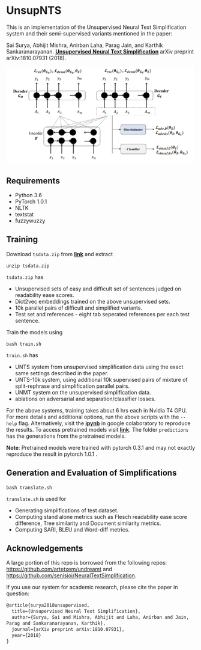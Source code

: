UnsupNTS
==============

This is an implementation of the Unsupervised Neural Text Simplification system and their semi-supervised variants mentioned in the paper:

Sai Surya, Abhijit Mishra, Anirban Laha, Parag Jain, and Karthik Sankaranarayanan. **[Unsupervised Neural Text Simplification](https://arxiv.org/pdf/1810.07931.pdf)** arXiv preprint arXiv:1810.07931 (2018).

<img src="UnsupNTS.png" width="500">

Requirements
--------
- Python 3.6
- PyTorch 1.0.1
- NLTK 
- textstat 
- fuzzywuzzy


Training
--------
Download `tsdata.zip` from **[link](https://drive.google.com/open?id=1oHDTOX5u4JS8RvnvlogeQaGPvarjKRk-)** and extract
```
unzip tsdata.zip
```
`tsdata.zip` has
- Unsupervised sets of easy and difficult set of sentences judged on readability ease scores.
- Dict2vec embeddings trained on the above unsupervised sets. 
- 10k parallel pairs of difficult and simplified variants.
- Test set and references - eight tab seperated references per each test sentence.

Train the models using
```
bash train.sh
```
`train.sh` has 
- UNTS system from unsupervised simplification data using the exact same settings described in the paper.
- UNTS-10k system, using additional 10k supervised pairs of mixture of split-rephrase and simplification parallel pairs. 
- UNMT system on the unsupervised simplification data.
- ablations on adversarial and separation/classifier losses.

For the above systems, training takes about 6 hrs each in Nvidia T4 GPU. For more details and additional options, run the above scripts with the `--help` flag.
Alternatively, visit the **[ipynb](https://drive.google.com/file/d/1cVuzsU389WC9-1NliaP6mpBU77ZkgW6v/view?usp=sharing)** in google colaboratory to reproduce the results. To access pretrained models visit **[link](https://drive.google.com/file/d/11U-MnbjkLQXK_z5R6RPsfSZWwmSPoj34/view?usp=sharing)**. The folder `predictions` has the generations from the pretrained models. 

**Note**: Pretrained models were trained with pytorch 0.3.1 and may not exactly reproduce the result in pytorch 1.0.1 .

Generation and Evaluation of Simplifications 
--------
```
bash translate.sh
```
`translate.sh` is used for
- Generating simplifications of test dataset.
- Computing stand alone metrics such as Flesch readability ease score difference, Tree similarity and Document similarity metrics.
- Computing  SARI, BLEU and Word-diff metrics.

Acknowledgements
--------
A large portion of this repo is borrowed from the following repos: https://github.com/artetxem/undreamt and https://github.com/senisioi/NeuralTextSimplification.

If you use our system for academic research, please cite the paper in question:
```
@article{surya2018unsupervised,
  title={Unsupervised Neural Text Simplification},
  author={Surya, Sai and Mishra, Abhijit and Laha, Anirban and Jain, Parag and Sankaranarayanan, Karthik},
  journal={arXiv preprint arXiv:1810.07931},
  year={2018}
}
```
